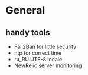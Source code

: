 # General
## handy tools

* Fail2Ban for little security
* ntp for correct time
* ru_RU.UTF-8 locale
* NewRelic server monitoring